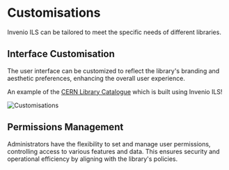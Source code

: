# Customisations

Invenio ILS can be tailored to meet the specific needs of different libraries.

## Interface Customisation

The user interface can be customized to reflect the library's branding and aesthetic preferences, enhancing the overall user experience.

An example of the [CERN Library Catalogue](https://catalogue.library.cern) which is built using Invenio ILS!

![Customisations](/assets/images/features/customisations.png)

## Permissions Management

Administrators have the flexibility to set and manage user permissions, controlling access to various features and data. This ensures security and operational efficiency by aligning with the library's policies.
